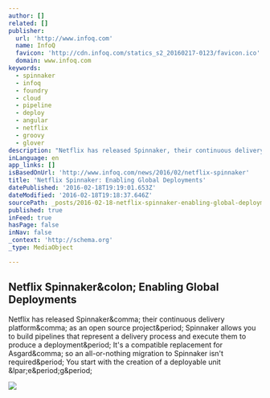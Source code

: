 ```yaml
---
author: []
related: []
publisher:
  url: 'http://www.infoq.com'
  name: InfoQ
  favicon: 'http://cdn.infoq.com/statics_s2_20160217-0123/favicon.ico'
  domain: www.infoq.com
keywords:
  - spinnaker
  - infoq
  - foundry
  - cloud
  - pipeline
  - deploy
  - angular
  - netflix
  - groovy
  - glover
description: "Netflix has released Spinnaker, their continuous delivery platform, as an open source project. Spinnaker allows you to build pipelines that represent a delivery process and execute them to produce a deployment. It's a compatible replacement for Asgard, so an all-or-nothing migration to Spinnaker isn't required. You start with the creation of a deployable unit (e.g."
inLanguage: en
app_links: []
isBasedOnUrl: 'http://www.infoq.com/news/2016/02/netflix-spinnaker'
title: 'Netflix Spinnaker: Enabling Global Deployments'
datePublished: '2016-02-18T19:19:01.653Z'
dateModified: '2016-02-18T19:18:37.646Z'
sourcePath: _posts/2016-02-18-netflix-spinnaker-enabling-global-deployments.md
published: true
inFeed: true
hasPage: false
inNav: false
_context: 'http://schema.org'
_type: MediaObject

---
```

<article style=""><h1>Netflix Spinnaker&amp;colon; Enabling Global Deployments</h1><p>Netflix has released Spinnaker&amp;comma; their continuous delivery platform&amp;comma; as an open source project&amp;period; Spinnaker allows you to build pipelines that represent a delivery process and execute them to produce a deployment&amp;period; It's a compatible replacement for Asgard&amp;comma; so an all-or-nothing migration to Spinnaker isn't required&amp;period; You start with the creation of a deployable unit &amp;lpar;e&amp;period;g&amp;period;</p><img src="http://cdn.infoq.com/statics_s2_20160217-0123/styles/i/logo-big.jpg" /></article>